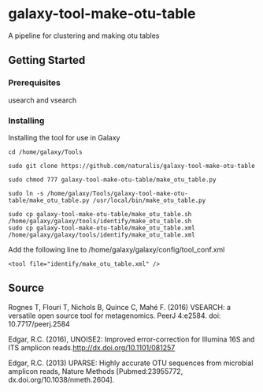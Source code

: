 # galaxy-tool-make-otu-table
A pipeline for clustering and making otu tables
## Getting Started
### Prerequisites
usearch and vsearch
### Installing
Installing the tool for use in Galaxy
```
cd /home/galaxy/Tools
```
```
sudo git clone https://github.com/naturalis/galaxy-tool-make-otu-table
```
```
sudo chmod 777 galaxy-tool-make-otu-table/make_otu_table.py
```
```
sudo ln -s /home/galaxy/Tools/galaxy-tool-make-otu-table/make_otu_table.py /usr/local/bin/make_otu_table.py
```
```
sudo cp galaxy-tool-make-otu-table/make_otu_table.sh /home/galaxy/galaxy/tools/identify/make_otu_table.sh
sudo cp galaxy-tool-make-otu-table/make_otu_table.xml /home/galaxy/galaxy/tools/identify/make_otu_table.xml
```
Add the following line to /home/galaxy/galaxy/config/tool_conf.xml
```
<tool file="identify/make_otu_table.xml" />
```
## Source
Rognes T, Flouri T, Nichols B, Quince C, Mahé F. (2016) VSEARCH: a versatile open source tool for metagenomics. PeerJ 4:e2584. doi: 10.7717/peerj.2584

Edgar, R.C. (2016), UNOISE2: Improved error-correction for Illumina 16S and ITS amplicon reads.http://dx.doi.org/10.1101/081257

Edgar, R.C. (2013) UPARSE: Highly accurate OTU sequences from microbial amplicon reads, Nature Methods [Pubmed:23955772,  dx.doi.org/10.1038/nmeth.2604].

